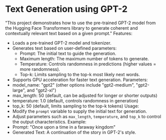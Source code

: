 # Text Generation using GPT-2
"This project demonstrates how to use the pre-trained GPT-2 model from the Hugging Face Transformers library to generate coherent and contextually relevant text based on a given prompt."
Features:
  - Loads a pre-trained GPT-2 model and tokenizer.
  - Generates text based on user-defined parameters:
      - Prompt: The initial text to guide the generation.
      - Maximum length: The maximum number of tokens to generate.
      - Temperature: Controls randomness in predictions (higher values = more randomness).
      - Top-k: Limits sampling to the top-k most likely next words.
  - Supports GPU acceleration for faster text generation.
Parameters:
  - model_name: "gpt2" (other options include "gpt2-medium", "gpt2-large", and "gpt2-xl")
  - max_length: 50 (default, can be adjusted for longer or shorter outputs)
  - temperature: 1.0 (default, controls randomness in generation)
  - top_k: 50 (default, limits sampling to the top-k tokens)
Usage:
  - Modify the `prompt` variable to supply the initial text for generation.
  - Adjust parameters such as `max_length`, `temperature`, and `top_k` to control the output characteristics.
Example:
  - Prompt: "Once upon a time in a faraway kingdom"
  - Generated Text: A continuation of the story in GPT-2's style.
